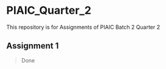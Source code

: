 # PIAIC_Quarter_2
This repository is for Assignments of PIAIC Batch 2 Quarter 2 


## Assignment 1
> Done 
